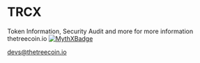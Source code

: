 # TRCX
Token Information, Security Audit and more for more information thetreecoin.io
[![MythXBadge](https://badgen.net/https/api.mythx.io/v1/projects/8b8b4fa9-7378-4941-a21a-7f7f50565fac/badge/data?cache=300&icon=https://raw.githubusercontent.com/ConsenSys/mythx-github-badge/main/logo_white.svg)](https://docs.mythx.io/dashboard/github-badges)



devs@thetreecoin.io
